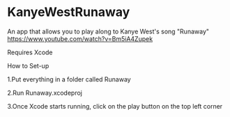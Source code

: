 # KanyeWestRunaway
An app that allows you to play along to Kanye West's song "Runaway"
https://www.youtube.com/watch?v=Bm5iA4Zupek

Requires Xcode

How to Set-up

1.Put everything in a folder called Runaway

2.Run Runaway.xcodeproj

3.Once Xcode starts running, click on the play button on the top left corner

